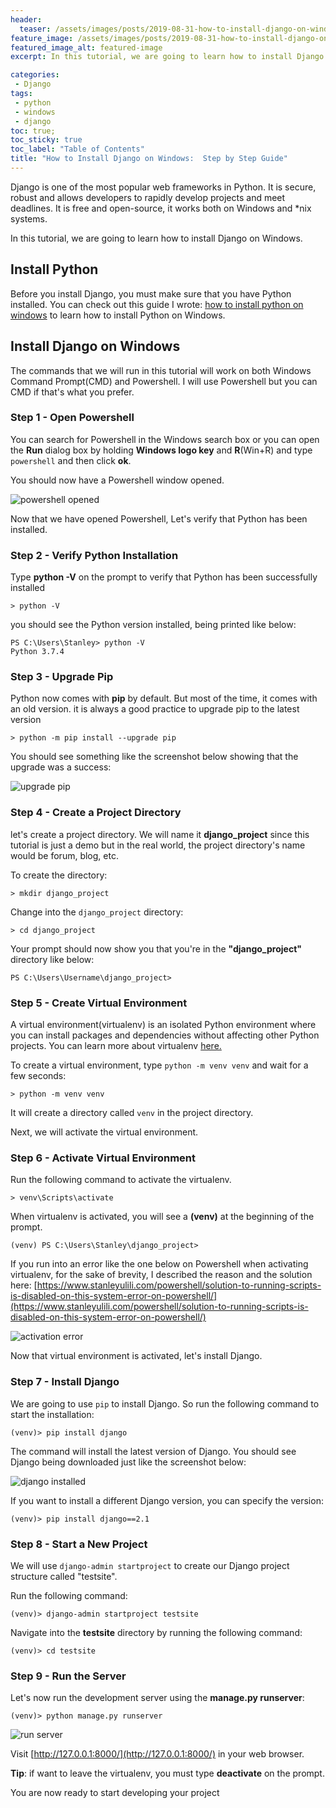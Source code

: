 ```yaml
---
header:
  teaser: /assets/images/posts/2019-08-31-how-to-install-django-on-windows/featured-image.jpg
feature_image: /assets/images/posts/2019-08-31-how-to-install-django-on-windows/featured-image.jpg
featured_image_alt: featured-image
excerpt: In this tutorial, we are going to learn how to install Django on Windows. 

categories:
 - Django
tags:
 - python
 - windows
 - django
toc: true;
toc_sticky: true
toc_label: "Table of Contents"
title: "How to Install Django on Windows:  Step by Step Guide"
---
```


Django is one of the most popular web frameworks in Python. It is secure, robust and allows developers to rapidly develop projects and meet deadlines. It is free and open-source, it works both on Windows and *nix systems. 

In this tutorial, we are going to learn how to install Django on Windows. 

## Install Python
Before you install Django, you must make sure that you have  Python installed. You can check out this guide I wrote: [how to install python on windows](https://www.stanleyulili.com/python/how-to-install-python-on-windows/) to learn how to install Python on Windows.


## Install Django on Windows

The commands that we will run in this tutorial will work on both Windows Command Prompt(CMD) and Powershell. I will use Powershell but you can CMD if that's what you prefer.

### Step 1 - Open Powershell

 You can search for Powershell in the Windows search box or you can open the **Run** dialog box by holding **Windows logo key**  and **R**(Win+R) and type `powershell` and then click **ok**.

You should now have a Powershell window opened.

 ![powershell opened](/assets/images/posts/2019-08-31-how-to-install-django-on-windows/powershell-opened.jpg)

Now that we have opened Powershell, Let's verify that Python has been installed.

### Step 2 - Verify Python Installation

Type **python -V** on the prompt to verify that Python has been successfully installed

```
> python -V
```
you should see the  Python version installed, being printed like below:

```
PS C:\Users\Stanley> python -V
Python 3.7.4
```

### Step 3 - Upgrade Pip

Python now comes with **pip** by default. But most of the time, it comes with an old version. it is always a good practice to upgrade pip to  the latest version

```
> python -m pip install --upgrade pip
```
You should see something like the screenshot below showing that the upgrade was a success:

 ![upgrade pip](/assets/images/posts/2019-08-31-how-to-install-django-on-windows/pip-install.jpg)


### Step 4 - Create a Project Directory

let's create a project directory. We will name it **django_project** since this tutorial is just a demo but in the real world, the project directory's name would be forum, blog, etc.

To create the directory:

```
> mkdir django_project
```

Change into the `django_project` directory:

```
> cd django_project
````

Your prompt should now show you that you're in the **"django_project"** directory like below:

```
PS C:\Users\Username\django_project>
```

### Step 5 - Create Virtual Environment
A virtual environment(virtualenv) is an isolated Python environment where you can install packages and dependencies without affecting other Python projects. You can learn more about virtualenv [here.](https://realpython.com/python-virtual-environments-a-primer/)

To create a virtual environment, type `python -m venv venv` and wait for a few seconds:
```
> python -m venv venv
```
It will create a directory called `venv` in the project directory.

Next, we will activate the virtual environment.

### Step 6 - Activate Virtual Environment
Run the following command to activate the virtualenv.

```
> venv\Scripts\activate
```
When virtualenv is activated, you will see
a **(venv)** at the beginning of the prompt.

```
(venv) PS C:\Users\Stanley\django_project>
```

If you run into an error like the one below on Powershell when activating virtualenv, for the sake of brevity, I described the reason and the solution here: [https://www.stanleyulili.com/powershell/solution-to-running-scripts-is-disabled-on-this-system-error-on-powershell/](https://www.stanleyulili.com/powershell/solution-to-running-scripts-is-disabled-on-this-system-error-on-powershell/)

 ![activation error](/assets/images/posts/2019-08-31-how-to-install-django-on-windows/error-with-powershell.jpg)

Now that virtual environment is activated, let's install Django.

### Step 7 - Install Django
We are going to use `pip` to install Django. So run the following command to start the installation: 

```
(venv)> pip install django
````
The command will install the latest version of Django. You should see Django being downloaded just like the screenshot below:

 ![django installed](/assets/images/posts/2019-08-31-how-to-install-django-on-windows/django-installed.jpg)

If you want to install a different Django version, you can specify the version:

```
(venv)> pip install django==2.1
````

### Step 8 - Start a New Project

We will use ``django-admin startproject`` to create our Django project structure called "testsite".

Run the following command:

```
(venv)> django-admin startproject testsite
```

Navigate into the **testsite** directory by running the following command:

```
(venv)> cd testsite
```

### Step 9 - Run the Server
Let's now run the development server using the **manage.py runserver**:

```
(venv)> python manage.py runserver
```
![run server](/assets/images/posts/2019-08-31-how-to-install-django-on-windows/runserver.jpg)

Visit [http://127.0.0.1:8000/](http://127.0.0.1:8000/) in your web browser.

**Tip**: if want to leave the virtualenv, you must type **deactivate** on the prompt. 

You are now ready to start developing your project
